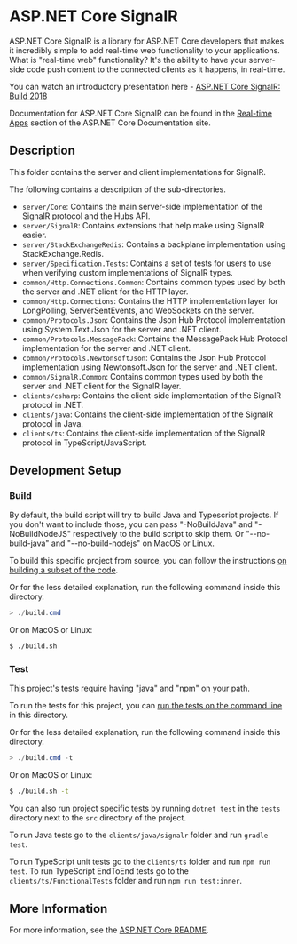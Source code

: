 # ASP.NET Core SignalR

ASP.NET Core SignalR is a library for ASP.NET Core developers that makes it incredibly simple to add real-time web functionality to your applications. What is "real-time web" functionality? It's the ability to have your server-side code push content to the connected clients as it happens, in real-time.

You can watch an introductory presentation here - [ASP.NET Core SignalR: Build 2018](https://www.youtube.com/watch?v=Lws0zOaseIM)

Documentation for ASP.NET Core SignalR can be found in the [Real-time Apps](https://docs.microsoft.com/aspnet/core/signalr/introduction) section of the ASP.NET Core Documentation site.

## Description

This folder contains the server and client implementations for SignalR.

The following contains a description of the sub-directories.

- `server/Core`: Contains the main server-side implementation of the SignalR protocol and the Hubs API.
- `server/SignalR`: Contains extensions that help make using SignalR easier.
- `server/StackExchangeRedis`: Contains a backplane implementation using StackExchange.Redis.
- `server/Specification.Tests`: Contains a set of tests for users to use when verifying custom implementations of SignalR types.
- `common/Http.Connections.Common`: Contains common types used by both the server and .NET client for the HTTP layer.
- `common/Http.Connections`: Contains the HTTP implementation layer for LongPolling, ServerSentEvents, and WebSockets on the server.
- `common/Protocols.Json`: Contains the Json Hub Protocol implementation using System.Text.Json for the server and .NET client.
- `common/Protocols.MessagePack`: Contains the MessagePack Hub Protocol implementation for the server and .NET client.
- `common/Protocols.NewtonsoftJson`: Contains the Json Hub Protocol implementation using Newtonsoft.Json for the server and .NET client.
- `common/SignalR.Common`: Contains common types used by both the server and .NET client for the SignalR layer.
- `clients/csharp`: Contains the client-side implementation of the SignalR protocol in .NET.
- `clients/java`: Contains the client-side implementation of the SignalR protocol in Java.
- `clients/ts`: Contains the client-side implementation of the SignalR protocol in TypeScript/JavaScript.

## Development Setup

### Build

By default, the build script will try to build Java and Typescript projects. If you don't want to include those, you can pass "-NoBuildJava" and "-NoBuildNodeJS" respectively to the build script to skip them. Or "--no-build-java" and "--no-build-nodejs" on MacOS or Linux.

To build this specific project from source, you can follow the instructions [on building a subset of the code](https://github.com/dotnet/aspnetcore/blob/master/docs/BuildFromSource.md#building-a-subset-of-the-code).

Or for the less detailed explanation, run the following command inside this directory.
```powershell
> ./build.cmd
```

Or on MacOS or Linux:

```bash
$ ./build.sh
```

### Test

This project's tests require having "java" and "npm" on your path.

To run the tests for this project, you can [run the tests on the command line](https://github.com/dotnet/aspnetcore/blob/master/docs/BuildFromSource.md#running-tests-on-command-line) in this directory.

Or for the less detailed explanation, run the following command inside this directory.
```powershell
> ./build.cmd -t
```

Or on MacOS or Linux:

```bash
$ ./build.sh -t
```

You can also run project specific tests by running `dotnet test` in the `tests` directory next to the `src` directory of the project.

To run Java tests go to the `clients/java/signalr` folder and run `gradle test`.

To run TypeScript unit tests go to the `clients/ts` folder and run `npm run test`.
To run TypeScript EndToEnd tests go to the `clients/ts/FunctionalTests` folder and run `npm run test:inner`.

## More Information

For more information, see the [ASP.NET Core README](../../README.md).
